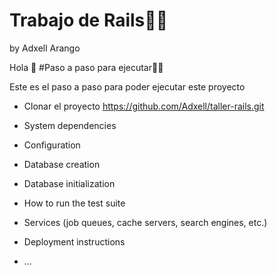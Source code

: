 # Trabajo de Rails👩‍💻
by Adxell Arango

Hola 👋
#Paso a paso para ejecutar🧏‍♂️

Este es el paso a paso para poder ejecutar este proyecto 

* Clonar el proyecto https://github.com/Adxell/taller-rails.git

* System dependencies

* Configuration

* Database creation

* Database initialization

* How to run the test suite

* Services (job queues, cache servers, search engines, etc.)

* Deployment instructions

* ...
